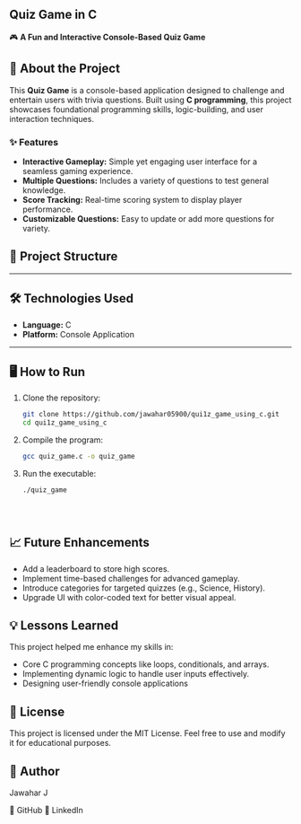 

## Quiz Game in C
🎮 **A Fun and Interactive Console-Based Quiz Game**
## 🚀 About the Project  
This **Quiz Game** is a console-based application designed to challenge and entertain users with trivia questions. Built using **C programming**, this project showcases foundational programming skills, logic-building, and user interaction techniques.
### ✨ Features  
- **Interactive Gameplay:** Simple yet engaging user interface for a seamless gaming experience.  
- **Multiple Questions:** Includes a variety of questions to test general knowledge.  
- **Score Tracking:** Real-time scoring system to display player performance.  
- **Customizable Questions:** Easy to update or add more questions for variety.  

## 📂 Project Structure

---

## 🛠️ Technologies Used  
- **Language:** C  
- **Platform:** Console Application  

---

## 🖥️ How to Run  
1. Clone the repository:  
   ```bash
   git clone https://github.com/jawahar05900/qui1z_game_using_c.git
   cd qui1z_game_using_c 

2. Compile the program:
    ```bash
    gcc quiz_game.c -o quiz_game

3. Run the executable:
   ```bash
   ./quiz_game

   



## 📈 Future Enhancements
- Add a leaderboard to store high scores.
- Implement time-based challenges for advanced gameplay.
- Introduce categories for targeted quizzes (e.g., Science, History).
- Upgrade UI with color-coded text for better visual appeal.

## 💡 Lessons Learned
This project helped me enhance my skills in:

- Core C programming concepts like loops, conditionals, and arrays.
- Implementing dynamic logic to handle user inputs effectively.
- Designing user-friendly console applications

## 📝 License
This project is licensed under the MIT License. Feel free to use and modify it for educational purposes.



## 👤 Author

Jawahar J

📂 GitHub
💼 LinkedIn
